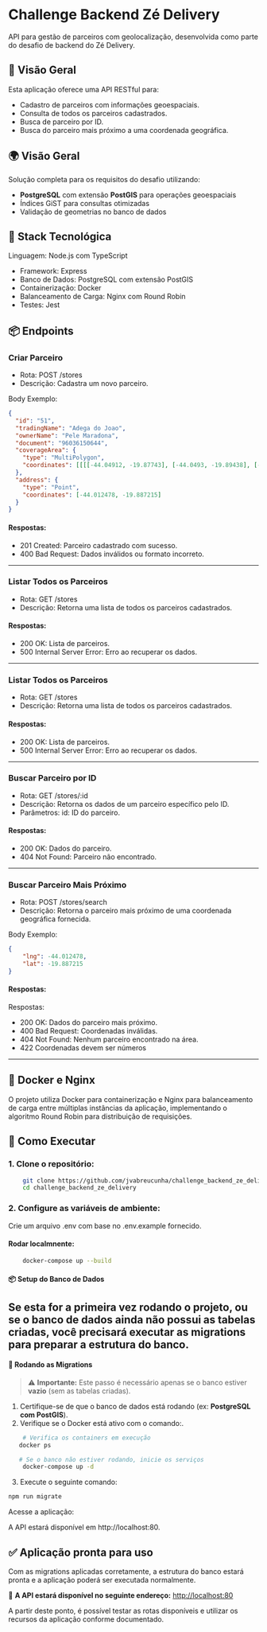 # Challenge Backend Zé Delivery

API para gestão de parceiros com geolocalização, desenvolvida como parte do desafio de backend do Zé Delivery.

## 🧭 Visão Geral
Esta aplicação oferece uma API RESTful para:

- Cadastro de parceiros com informações geoespaciais.
- Consulta de todos os parceiros cadastrados.
- Busca de parceiro por ID.
- Busca do parceiro mais próximo a uma coordenada geográfica.

## 🌍 Visão Geral
Solução completa para os requisitos do desafio utilizando:
- **PostgreSQL** com extensão **PostGIS** para operações geoespaciais
- Índices GiST para consultas otimizadas
- Validação de geometrias no banco de dados

## 🧰 Stack Tecnológica
Linguagem: Node.js com TypeScript

- Framework: Express
- Banco de Dados: PostgreSQL com extensão PostGIS
- Containerização: Docker
- Balanceamento de Carga: Nginx com Round Robin
- Testes: Jest


## 📦 Endpoints

### Criar Parceiro
- Rota: POST /stores
- Descrição: Cadastra um novo parceiro.

Body Exemplo:
``` json
{
  "id": "51",
  "tradingName": "Adega do Joao",
  "ownerName": "Pele Maradona",
  "document": "96036150644",
  "coverageArea": {
    "type": "MultiPolygon",
    "coordinates": [[[[-44.04912, -19.87743], [-44.0493, -19.89438], [-44.04758, -19.90212], [-44.04346, -19.90922], [-44.03385, -19.91923], [-44.01891, -19.92165], [-44.01647, -19.92306], [-44.01436, -19.92319], [-44.01175, -19.92427], [-44.00724, -19.92585], [-43.99909, -19.9185], [-43.99432, -19.91403], [-43.99557, -19.90842], [-43.99582, -19.90285], [-43.99436, -19.89002], [-43.99316, -19.8792], [-43.99436, -19.87371], [-43.99951, -19.86532], [-44.01917, -19.85135], [-44.02801, -19.8545], [-44.03745, -19.85668], [-44.04397, -19.8608], [-44.04912, -19.87743]]]]
  },
  "address": {
    "type": "Point",
    "coordinates": [-44.012478, -19.887215]
  }
}
```

#### Respostas:

- 201 Created: Parceiro cadastrado com sucesso.
- 400 Bad Request: Dados inválidos ou formato incorreto.
---
### Listar Todos os Parceiros
- Rota: GET /stores
- Descrição: Retorna uma lista de todos os parceiros cadastrados.

#### Respostas:

- 200 OK: Lista de parceiros.
- 500 Internal Server Error: Erro ao recuperar os dados.
---

### Listar Todos os Parceiros
- Rota: GET /stores
- Descrição: Retorna uma lista de todos os parceiros cadastrados.

#### Respostas:

- 200 OK: Lista de parceiros.
- 500 Internal Server Error: Erro ao recuperar os dados.
---

### Buscar Parceiro por ID
- Rota: GET /stores/:id
- Descrição: Retorna os dados de um parceiro específico pelo ID.
- Parâmetros: id: ID do parceiro.

#### Respostas:

- 200 OK: Dados do parceiro.
- 404 Not Found: Parceiro não encontrado.
---

### Buscar Parceiro Mais Próximo
- Rota: POST /stores/search
- Descrição: Retorna o parceiro mais próximo de uma coordenada geográfica fornecida.

Body Exemplo:
``` json
{
    "lng": -44.012478,
    "lat": -19.887215
}
```

#### Respostas:
Respostas:

-   200 OK: Dados do parceiro mais próximo.
-   400 Bad Request: Coordenadas inválidas.
-   404 Not Found: Nenhum parceiro encontrado na área.
-   422 Coordenadas devem ser números
---

## 🐳 Docker e Nginx
O projeto utiliza Docker para containerização e Nginx para balanceamento de carga entre múltiplas instâncias da aplicação, implementando o algoritmo Round Robin para distribuição de requisições.

## 🚀 Como Executar

### 1. Clone o repositório:

``` bash
    git clone https://github.com/jvabreucunha/challenge_backend_ze_delivery.git
    cd challenge_backend_ze_delivery
```

### 2. Configure as variáveis de ambiente:

Crie um arquivo .env com base no .env.example fornecido.

#### Rodar localmnente:

``` bash
    docker-compose up --build
```

#### 📦 Setup do Banco de Dados

Se esta for a **primeira vez** rodando o projeto, ou se o banco de dados ainda **não possui as tabelas criadas**, você precisará executar as **migrations** para preparar a estrutura do banco.
---

#### 🧱 Rodando as Migrations

> ⚠️ **Importante:** Este passo é necessário apenas se o banco estiver **vazio** (sem as tabelas criadas).

1. Certifique-se de que o banco de dados está rodando (ex: **PostgreSQL com PostGIS**).
2. Verifique se o Docker está ativo com o comando:.
```bash
    # Verifica os containers em execução
   docker ps

   # Se o banco não estiver rodando, inicie os serviços
    docker-compose up -d
```
3. Execute o seguinte comando:

```bash
npm run migrate
```

Acesse a aplicação:

A API estará disponível em http://localhost:80.

## ✅ Aplicação pronta para uso

Com as migrations aplicadas corretamente, a estrutura do banco estará pronta e a aplicação poderá ser executada normalmente.

🔗 **A API estará disponível no seguinte endereço:**
[http://localhost:80](http://localhost:80)

A partir deste ponto, é possível testar as rotas disponíveis e utilizar os recursos da aplicação conforme documentado.
